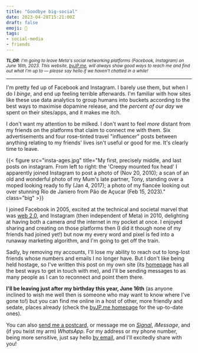 ```yaml
---
title: "Goodbye big-social"
date: 2023-04-28T15:21:00Z
draft: false
emoji: 🌊
tags:
- social-media
- friends
---
```


<small>_**TL;DR**: I'm going to leave Meta's social networking platforms (Facebook, Instagram) on June 16th, 2023. This website, [byJP.me](https://byjp.me), will always show good ways to reach me and find out what I'm up to — please say hello if we haven't chatted in a while!_</small>

---

I'm pretty fed up of Facebook and Instagram. I barely use them, but when I do I _binge_, and end up feeling terrible afterwards. I'm familiar with how sites like these use data analytics to group humans into buckets according to the best ways to maximise dopamine release, and the _percent of our day_ we spent on their sites/apps, and it makes me itch.

I don't want my attention to be milked. I don't want to feel _more_ distant from my friends on the platforms that claim to connect me with them. Six advertisements and four rose-tinted travel "influencer" posts between anything relating to my friends' lives isn't useful or good for me. It's clearly time to leave.

{{< figure src="insta-ages.jpg" title="My first, precisely middle, and last posts on instagram. From left to right: the 'Creepy mounted fox head' I apparently joined Instagram to post a photo of (Nov 20, 2010); a scan of an old and wonderful photo of my Mum's late partner, Tony, standing over a moped looking ready to fly (Jan 4, 2017); a photo of my fiancée looking out over stunning Rio de Janiero from Pão de Açucar (Feb 15, 2023)." class="big" >}}

I joined Facebook in 2005, excited at the technical and societal marvel that was [web 2.0](https://en.wikipedia.org/wiki/Web_2.0), and Instagram (then independent of Meta) in 2010, delighting at having both a camera _and_ the internet in my pocket at once. I enjoyed sharing and creating on those platforms then (I did it though none of my friends had joined yet!) but now my every word and pixel is fed into a runaway marketing algorithm, and I'm going to get off the train.

Sadly, by removing my accounts, I'll lose my ability to reach out to long-lost friends whose numbers and emails I no longer have. But I don't like being held hostage, so I've written this post on my own site (its [homepage](https://byjp.me) has all the best ways to get in touch with me), and I'll be sending messages to as many people as I can to reconnect and point them there.

**I'll be leaving just after my birthday this year, June 16th** (as anyone inclined to wish me well then is someone who may want to know where I've gone to!) but you can find me online in a host of other, more friendly and sedate, places already (check the [byJP.me homepage](https://byjp.me) for the up-to-date ones).

You can also [send me a postcard](posts/thoughts-on-postcards/), or message me on _[Signal](https://signal.org/)_, _iMessage_, and (if you twist my arm) _WhatsApp_. For my address or my phone number, being more sensitive, just say hello [by email](mailto:hello@byjp.me), and I'll excitedly share with you!
